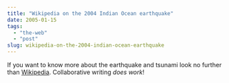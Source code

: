 ```yaml
---
title: "Wikipedia on the 2004 Indian Ocean earthquake"
date: 2005-01-15
tags: 
  - "the-web"
  - "post"
slug: wikipedia-on-the-2004-indian-ocean-earthquake
---
```


If you want to know more about the earthquake and tsunami look no further than [Wikipedia](http://en.wikipedia.org/wiki/2004_Indian_Ocean_Earthquake). Collaborative writing _does work_!
